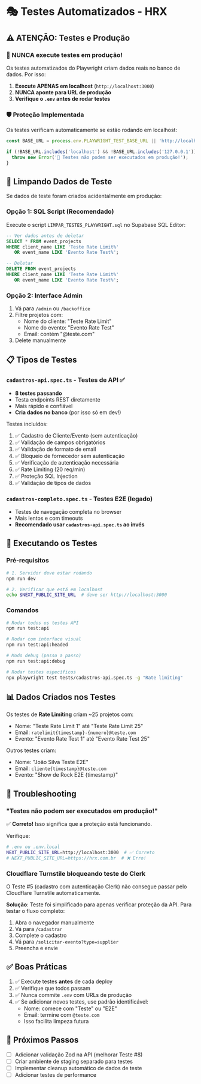 # 🎭 Testes Automatizados - HRX

## ⚠️ ATENÇÃO: Testes e Produção

### 🚨 NUNCA execute testes em produção!

Os testes automatizados do Playwright criam dados reais no banco de dados. Por isso:

1. **Execute APENAS em localhost** (`http://localhost:3000`)
2. **NUNCA aponte para URL de produção**
3. **Verifique o `.env` antes de rodar testes**

### 🛡️ Proteção Implementada

Os testes verificam automaticamente se estão rodando em localhost:

```typescript
const BASE_URL = process.env.PLAYWRIGHT_TEST_BASE_URL || 'http://localhost:3000';

if (!BASE_URL.includes('localhost') && !BASE_URL.includes('127.0.0.1')) {
  throw new Error('🚨 Testes não podem ser executados em produção!');
}
```

## 🧹 Limpando Dados de Teste

Se dados de teste foram criados acidentalmente em produção:

### Opção 1: SQL Script (Recomendado)

Execute o script `LIMPAR_TESTES_PLAYWRIGHT.sql` no Supabase SQL Editor:

```sql
-- Ver dados antes de deletar
SELECT * FROM event_projects
WHERE client_name LIKE 'Teste Rate Limit%'
   OR event_name LIKE 'Evento Rate Test%';

-- Deletar
DELETE FROM event_projects
WHERE client_name LIKE 'Teste Rate Limit%'
   OR event_name LIKE 'Evento Rate Test%';
```

### Opção 2: Interface Admin

1. Vá para `/admin` ou `/backoffice`
2. Filtre projetos com:
   - Nome do cliente: "Teste Rate Limit"
   - Nome do evento: "Evento Rate Test"
   - Email: contém "@teste.com"
3. Delete manualmente

## 📋 Tipos de Testes

### `cadastros-api.spec.ts` - Testes de API ✅
- **8 testes passando**
- Testa endpoints REST diretamente
- Mais rápido e confiável
- **Cria dados no banco** (por isso só em dev!)

Testes incluídos:
1. ✅ Cadastro de Cliente/Evento (sem autenticação)
2. ✅ Validação de campos obrigatórios
3. ✅ Validação de formato de email
4. ✅ Bloqueio de fornecedor sem autenticação
5. ✅ Verificação de autenticação necessária
6. ✅ Rate Limiting (20 req/min)
7. ✅ Proteção SQL Injection
8. ✅ Validação de tipos de dados

### `cadastros-completo.spec.ts` - Testes E2E (legado)
- Testes de navegação completa no browser
- Mais lentos e com timeouts
- **Recomendado usar `cadastros-api.spec.ts` ao invés**

## 🚀 Executando os Testes

### Pré-requisitos
```bash
# 1. Servidor deve estar rodando
npm run dev

# 2. Verificar que está em localhost
echo $NEXT_PUBLIC_SITE_URL  # deve ser http://localhost:3000
```

### Comandos

```bash
# Rodar todos os testes API
npm run test:api

# Rodar com interface visual
npm run test:api:headed

# Modo debug (passo a passo)
npm run test:api:debug

# Rodar testes específicos
npx playwright test tests/cadastros-api.spec.ts -g "Rate limiting"
```

## 📊 Dados Criados nos Testes

Os testes de **Rate Limiting** criam ~25 projetos com:
- Nome: "Teste Rate Limit 1" até "Teste Rate Limit 25"
- Email: `ratelimit{timestamp}-{numero}@teste.com`
- Evento: "Evento Rate Test 1" até "Evento Rate Test 25"

Outros testes criam:
- Nome: "João Silva Teste E2E"
- Email: `cliente{timestamp}@teste.com`
- Evento: "Show de Rock E2E {timestamp}"

## 🔧 Troubleshooting

### "Testes não podem ser executados em produção!"
✅ **Correto!** Isso significa que a proteção está funcionando.

Verifique:
```bash
# .env ou .env.local
NEXT_PUBLIC_SITE_URL=http://localhost:3000  # ✅ Correto
# NEXT_PUBLIC_SITE_URL=https://hrx.com.br  # ❌ Erro!
```

### Cloudflare Turnstile bloqueando teste do Clerk
O Teste #5 (cadastro com autenticação Clerk) não consegue passar pelo Cloudflare Turnstile automaticamente.

**Solução**: Teste foi simplificado para apenas verificar proteção da API. Para testar o fluxo completo:
1. Abra o navegador manualmente
2. Vá para `/cadastrar`
3. Complete o cadastro
4. Vá para `/solicitar-evento?type=supplier`
5. Preencha e envie

## ✅ Boas Práticas

1. ✅ Execute testes **antes** de cada deploy
2. ✅ Verifique que todos passam
3. ✅ Nunca commite `.env` com URLs de produção
4. ✅ Se adicionar novos testes, use padrão identificável:
   - Nome: comece com "Teste" ou "E2E"
   - Email: termine com `@teste.com`
   - Isso facilita limpeza futura

## 🎯 Próximos Passos

- [ ] Adicionar validação Zod na API (melhorar Teste #8)
- [ ] Criar ambiente de staging separado para testes
- [ ] Implementar cleanup automático de dados de teste
- [ ] Adicionar testes de performance
